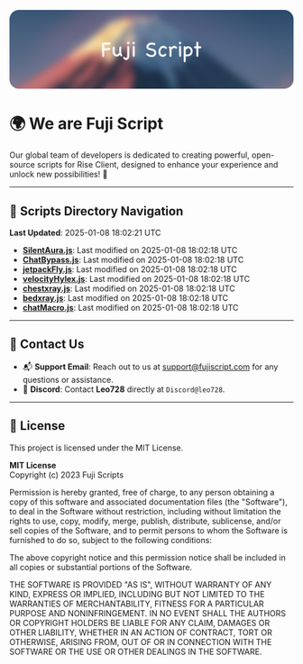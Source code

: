 ![Banner](.github/b.webp)

# 🌍 **We are Fuji Script**

Our global team of developers is dedicated to creating powerful, open-source scripts for Rise Client, designed to enhance your experience and unlock new possibilities! 🌟

---
<!-- SCRIPTS_NAVIGATION_START -->
## 📂 **Scripts Directory Navigation**

**Last Updated**: 2025-01-08 18:02:21 UTC

- **[SilentAura.js](scripts/SilentAura.js)**: Last modified on 2025-01-08 18:02:18 UTC
- **[ChatBypass.js](scripts/ChatBypass.js)**: Last modified on 2025-01-08 18:02:18 UTC
- **[jetpackFly.js](scripts/jetpackFly.js)**: Last modified on 2025-01-08 18:02:18 UTC
- **[velocityHylex.js](scripts/velocityHylex.js)**: Last modified on 2025-01-08 18:02:18 UTC
- **[chestxray.js](scripts/chestxray.js)**: Last modified on 2025-01-08 18:02:18 UTC
- **[bedxray.js](scripts/bedxray.js)**: Last modified on 2025-01-08 18:02:18 UTC
- **[chatMacro.js](scripts/chatMacro.js)**: Last modified on 2025-01-08 18:02:18 UTC

<!-- SCRIPTS_NAVIGATION_END -->

---

## 💬 **Contact Us**  
- 📬 **Support Email**: Reach out to us at [support@fujiscript.com](mailto:support@fujiscript.com) for any questions or assistance.  
- 💬 **Discord**: Contact **Leo728** directly at `Discord@leo728`.

---

## 📜 **License**

This project is licensed under the MIT License.  

**MIT License**  
Copyright (c) 2023 Fuji Scripts  

Permission is hereby granted, free of charge, to any person obtaining a copy of this software and associated documentation files (the "Software"), to deal in the Software without restriction, including without limitation the rights to use, copy, modify, merge, publish, distribute, sublicense, and/or sell copies of the Software, and to permit persons to whom the Software is furnished to do so, subject to the following conditions:  

The above copyright notice and this permission notice shall be included in all copies or substantial portions of the Software.  

THE SOFTWARE IS PROVIDED "AS IS", WITHOUT WARRANTY OF ANY KIND, EXPRESS OR IMPLIED, INCLUDING BUT NOT LIMITED TO THE WARRANTIES OF MERCHANTABILITY, FITNESS FOR A PARTICULAR PURPOSE AND NONINFRINGEMENT. IN NO EVENT SHALL THE AUTHORS OR COPYRIGHT HOLDERS BE LIABLE FOR ANY CLAIM, DAMAGES OR OTHER LIABILITY, WHETHER IN AN ACTION OF CONTRACT, TORT OR OTHERWISE, ARISING FROM, OUT OF OR IN CONNECTION WITH THE SOFTWARE OR THE USE OR OTHER DEALINGS IN THE SOFTWARE.  
